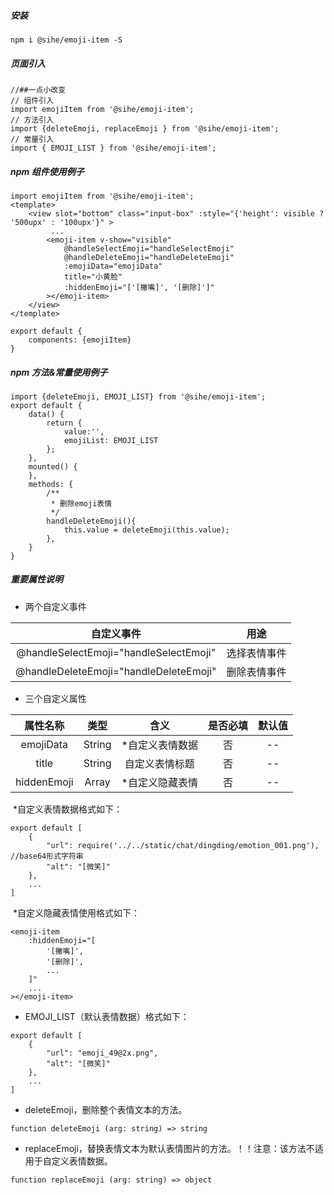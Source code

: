 ##### 安装

```
npm i @sihe/emoji-item -S
```

##### 页面引入


```
//##一点小改变
// 组件引入 
import emojiItem from '@sihe/emoji-item';
// 方法引入
import {deleteEmoji, replaceEmoji } from '@sihe/emoji-item';
// 常量引入 
import { EMOJI_LIST } from '@sihe/emoji-item';
```

##### npm 组件使用例子

```
import emojiItem from '@sihe/emoji-item';
<template>
	<view slot="bottom" class="input-box" :style="{'height': visible ? '500upx' : '100upx'}" >
		 ...
		<emoji-item v-show="visible"
			@handleSelectEmoji="handleSelectEmoji"
			@handleDeleteEmoji="handleDeleteEmoji"
			:emojiData="emojiData"
			title="小黄脸"
			:hiddenEmoji="['[撇嘴]', '[删除]']"
		></emoji-item>
	</view>
</template>

export default {
	components: {emojiItem}
}
```
##### npm 方法&常量使用例子
```
import {deleteEmoji, EMOJI_LIST} from '@sihe/emoji-item';
export default {
	data() {
		return {
			value:'',
			emojiList: EMOJI_LIST
		};
	},
	mounted() {
	},
	methods: {
		/**
		 * 删除emoji表情
		 */
		handleDeleteEmoji(){
			this.value = deleteEmoji(this.value);
		},
	}
}
```

##### 重要属性说明

- 两个自定义事件

|               自定义事件               |     用途     |
| :------------------------------------: | :----------: |
| @handleSelectEmoji="handleSelectEmoji" | 选择表情事件 |
| @handleDeleteEmoji="handleDeleteEmoji" | 删除表情事件 |

- 三个自定义属性

|  属性名称   |  类型  |      含义       | 是否必填 | 默认值 |
| :---------: | :----: | :-------------: | :------: | :----: |
|  emojiData  | String | *自定义表情数据 |    否    |   --   |
|    title    | String | 自定义表情标题  |    否    |   --   |
| hiddenEmoji | Array  | *自定义隐藏表情 |    否    |   --   |

​	*自定义表情数据格式如下：

```
export default [
	{
		"url": require('../../static/chat/dingding/emotion_001.png'), //base64形式字符串
		"alt": "[微笑]"
	},
    ...
]
```

​	*自定义隐藏表情使用格式如下：

```
<emoji-item
    :hiddenEmoji="[
		'[撇嘴]',
		'[删除]',
		...
	]"
    ...
></emoji-item>
```

- EMOJI_LIST（默认表情数据）格式如下：

```
export default [
	{
		"url": "emoji_49@2x.png",
		"alt": "[微笑]"
	},
	...
]
```

- deleteEmoji，删除整个表情文本的方法。

```
function deleteEmoji (arg: string) => string
```

- replaceEmoji，替换表情文本为默认表情图片的方法。！！注意：该方法不适用于自定义表情数据。

```
function replaceEmoji (arg: string) => object
```
